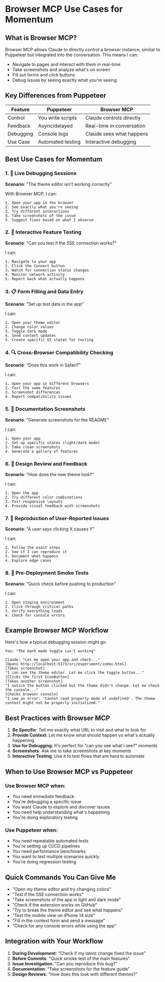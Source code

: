 # Browser MCP Use Cases for Momentum

## What is Browser MCP?

Browser MCP allows Claude to directly control a browser instance, similar to Puppeteer but integrated into the conversation. This means I can:
- Navigate to pages and interact with them in real-time
- Take screenshots and analyze what's on screen
- Fill out forms and click buttons
- Debug issues by seeing exactly what you're seeing

## Key Differences from Puppeteer

| Feature | Puppeteer | Browser MCP |
|---------|-----------|-------------|
| Control | You write scripts | Claude controls directly |
| Feedback | Async/delayed | Real-time in conversation |
| Debugging | Console logs | Claude sees what happens |
| Use Case | Automated testing | Interactive debugging |

## Best Use Cases for Momentum

### 1. 🐛 Live Debugging Sessions

**Scenario**: "The theme editor isn't working correctly"

With Browser MCP, I can:
```
1. Open your app in the browser
2. See exactly what you're seeing
3. Try different interactions
4. Take screenshots of the issue
5. Suggest fixes based on what I observe
```

### 2. 🎯 Interactive Feature Testing

**Scenario**: "Can you test if the SSE connection works?"

I can:
```
1. Navigate to your app
2. Click the Connect button
3. Watch for connection status changes
4. Monitor network activity
5. Report back what actually happens
```

### 3. 📋 Form Filling and Data Entry

**Scenario**: "Set up test data in the app"

I can:
```
1. Open your theme editor
2. Change color values
3. Toggle dark mode
4. Send context updates
5. Create specific UI states for testing
```

### 4. 🔍 Cross-Browser Compatibility Checking

**Scenario**: "Does this work in Safari?"

I can:
```
1. Open your app in different browsers
2. Test the same features
3. Screenshot differences
4. Report compatibility issues
```

### 5. 📸 Documentation Screenshots

**Scenario**: "Generate screenshots for the README"

I can:
```
1. Open your app
2. Set up specific states (light/dark mode)
3. Take clean screenshots
4. Generate a gallery of features
```

### 6. 🎨 Design Review and Feedback

**Scenario**: "How does the new theme look?"

I can:
```
1. Open the app
2. Try different color combinations
3. Test responsive layouts
4. Provide visual feedback with screenshots
```

### 7. 🔄 Reproduction of User-Reported Issues

**Scenario**: "A user says clicking X causes Y"

I can:
```
1. Follow the exact steps
2. See if I can reproduce it
3. Document what happens
4. Explore edge cases
```

### 8. 🚦 Pre-Deployment Smoke Tests

**Scenario**: "Quick check before pushing to production"

I can:
```
1. Open staging environment
2. Click through critical paths
3. Verify everything loads
4. Check for console errors
```

## Example Browser MCP Workflow

Here's how a typical debugging session might go:

```
You: "The dark mode toggle isn't working"

Claude: "Let me open your app and check..."
[Opens http://localhost:5173/src/experiment/index.html]
[Takes screenshot]
"I can see the theme editor. Let me click the toggle button..."
[Clicks the first IconButton]
[Takes another screenshot]
"I notice the button clicked but the theme didn't change. Let me check the console..."
[Checks browser console]
"I see an error: 'Cannot read property mode of undefined'. The theme context might not be properly initialized."
```

## Best Practices with Browser MCP

1. **Be Specific**: Tell me exactly what URL to visit and what to look for
2. **Provide Context**: Let me know what should happen vs what's actually happening  
3. **Use for Debugging**: It's perfect for "can you see what I see?" moments
4. **Screenshots**: Ask me to take screenshots at key moments
5. **Interactive Testing**: Use it to test flows that are hard to automate

## When to Use Browser MCP vs Puppeteer

### Use Browser MCP when:
- You need immediate feedback
- You're debugging a specific issue
- You want Claude to explore and discover issues
- You need help understanding what's happening
- You're doing exploratory testing

### Use Puppeteer when:
- You need repeatable automated tests
- You're setting up CI/CD pipelines
- You need performance benchmarks
- You want to test multiple scenarios quickly
- You're doing regression testing

## Quick Commands You Can Give Me

- "Open my theme editor and try changing colors"
- "Test if the SSE connection works"
- "Take screenshots of the app in light and dark mode"
- "Check if the extension works on GitHub"
- "Try to break the theme editor and see what happens"
- "Test the mobile view on iPhone 14 size"
- "Fill in the context form and send a message"
- "Check for any console errors while using the app"

## Integration with Your Workflow

1. **During Development**: "Check if my latest change fixed the issue"
2. **Before Commits**: "Quick smoke test of the main features"
3. **Issue Investigation**: "Can you reproduce this bug?"
4. **Documentation**: "Take screenshots for the feature guide"
5. **Design Reviews**: "How does this look with different themes?"